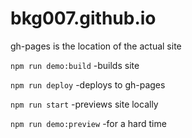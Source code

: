 # bkg007.github.io

gh-pages is the location of the actual site

`npm run demo:build` -builds site

`npm run deploy` -deploys to gh-pages

`npm run start` -previews site locally

`npm run demo:preview` -for a hard time
